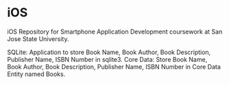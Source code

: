 iOS
===

iOS Repository for Smartphone Application Development coursework at San Jose State University.

SQLite: Application to store Book Name, Book Author, Book Description, Publisher Name, ISBN Number in sqlite3.
Core Data: Store Book Name, Book Author, Book Description, Publisher Name, ISBN Number in Core Data Entity named Books.
